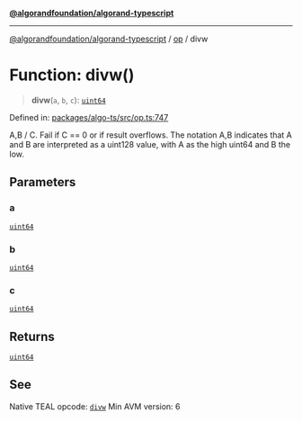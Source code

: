 [**@algorandfoundation/algorand-typescript**](../../README.md)

***

[@algorandfoundation/algorand-typescript](../../README.md) / [op](../README.md) / divw

# Function: divw()

> **divw**(`a`, `b`, `c`): [`uint64`](../../index/type-aliases/uint64.md)

Defined in: [packages/algo-ts/src/op.ts:747](https://github.com/algorandfoundation/puya-ts/blob/main/packages/algo-ts/src/op.ts#L747)

A,B / C. Fail if C == 0 or if result overflows.
The notation A,B indicates that A and B are interpreted as a uint128 value, with A as the high uint64 and B the low.

## Parameters

### a

[`uint64`](../../index/type-aliases/uint64.md)

### b

[`uint64`](../../index/type-aliases/uint64.md)

### c

[`uint64`](../../index/type-aliases/uint64.md)

## Returns

[`uint64`](../../index/type-aliases/uint64.md)

## See

Native TEAL opcode: [`divw`](https://developer.algorand.org/docs/get-details/dapps/avm/teal/opcodes/v10/#divw)
Min AVM version: 6
